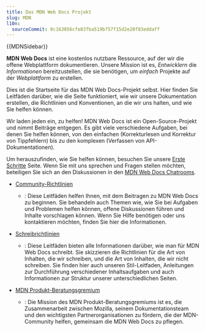 ```yaml
---
title: Das MDN Web Docs Projekt
slug: MDN
l10n:
  sourceCommit: 0c163056cfe83fba519b757f15d2e20f83eddaff
---
```


{{MDNSidebar}}

**MDN Web Docs** ist eine kostenlos nutzbare Ressource, auf der wir die offene Webplattform dokumentieren. Unsere Mission ist es, _Entwicklern_ die _Informationen_ bereitzustellen, die sie benötigen, um _einfach_ Projekte auf der _Webplattform_ zu erstellen.

Dies ist die Startseite für das MDN Web Docs-Projekt selbst. Hier finden Sie Leitfäden darüber, wie die Seite funktioniert, wie wir unsere Dokumentation erstellen, die Richtlinien und Konventionen, an die wir uns halten, und wie Sie helfen können.

Wir laden jeden ein, zu helfen! MDN Web Docs ist ein Open-Source-Projekt und nimmt Beiträge entgegen. Es gibt viele verschiedene Aufgaben, bei denen Sie helfen können, von den einfachen (Korrekturlesen und Korrektur von Tippfehlern) bis zu den komplexen (Verfassen von API-Dokumentationen).

Um herauszufinden, wie Sie helfen können, besuchen Sie unsere [Erste Schritte](/de/docs/MDN/Community/Contributing/Getting_started) Seite. Wenn Sie mit uns sprechen und Fragen stellen möchten, beteiligen Sie sich an den Diskussionen in den [MDN Web Docs Chatrooms](/de/docs/MDN/Community/Communication_channels#chat_rooms).

- [Community-Richtlinien](/de/docs/MDN/Community)

  - : Diese Leitfäden helfen Ihnen, mit dem Beitragen zu MDN Web Docs zu beginnen. Sie behandeln auch Themen wie, wie Sie bei Aufgaben und Problemen helfen können, offene Diskussionen führen und Inhalte vorschlagen können. Wenn Sie Hilfe benötigen oder uns kontaktieren möchten, finden Sie hier die Informationen.

- [Schreibrichtlinien](/de/docs/MDN/Writing_guidelines)

  - : Diese Leitfäden bieten alle Informationen darüber, wie man für MDN Web Docs schreibt. Sie skizzieren die Richtlinien für die Art von Inhalten, die wir schreiben, und die Art von Inhalten, die wir nicht schreiben. Sie finden hier auch unseren Stil-Leitfaden, Anleitungen zur Durchführung verschiedener Inhaltsaufgaben und auch Informationen zur Struktur unserer unterschiedlichen Seiten.

- [MDN Produkt-Beratungsgremium](/de/docs/MDN/MDN_Product_Advisory_Board)
  - : Die Mission des MDN Produkt-Beratungsgremiums ist es, die Zusammenarbeit zwischen Mozilla, seinem Dokumentationsteam und den wichtigsten Partnerorganisationen zu fördern, die der MDN-Community helfen, gemeinsam die MDN Web Docs zu pflegen.
